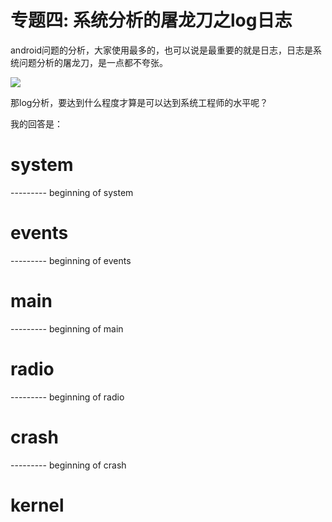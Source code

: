 # 专题四: 系统分析的屠龙刀之log日志
android问题的分析，大家使用最多的，也可以说是最重要的就是日志，日志是系统问题分析的屠龙刀，是一点都不夸张。

<img src=".\Images\log_sword.png">

那log分析，要达到什么程度才算是可以达到系统工程师的水平呢？

我的回答是：

# system
--------- beginning of system

# events
--------- beginning of events

# main
--------- beginning of main

# radio
--------- beginning of radio

# crash
--------- beginning of crash

# kernel


